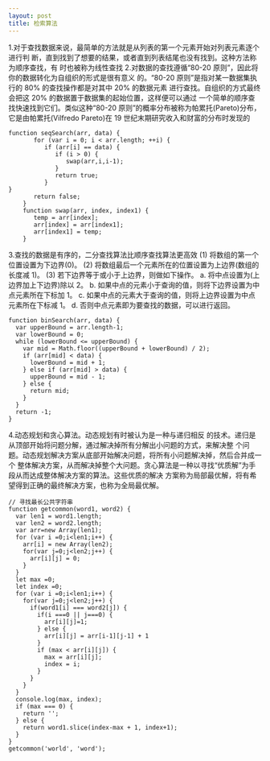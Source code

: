 ```yaml
---
layout: post
title: 检索算法
---
```


1.对于查找数据来说，最简单的方法就是从列表的第一个元素开始对列表元素逐个进行判 断，直到找到了想要的结果，或者直到列表结尾也没有找到。这种方法称为顺序查找，有 时也被称为线性查找
2.对数据的查找遵循“80-20 原则”，因此将你的数据转化为自组织的形式是很有意义 的。“80-20 原则”是指对某一数据集执行的 80% 的查找操作都是对其中 20% 的数据元素 进行查找。自组织的方式最终会把这 20% 的数据置于数据集的起始位置，这样便可以通过 一个简单的顺序查找快速找到它们。类似这种“80-20 原则”的概率分布被称为帕累托(Pareto)分布，它是由帕累托(Vilfredo Pareto)在 19 世纪末期研究收入和财富的分布时发现的

~~~
function seqSearch(arr, data) {
       for (var i = 0; i < arr.length; ++i) {
          if (arr[i] == data) {
             if (i > 0) {
                swap(arr,i,i-1);
             }
             return true;
          }
}
       return false;
    }
    function swap(arr, index, index1) {
       temp = arr[index];
       arr[index] = arr[index1];
       arr[index1] = temp;
    }
~~~

3.查找的数据是有序的，二分查找算法比顺序查找算法更高效
(1) 将数组的第一个位置设置为下边界(0)。
(2) 将数组最后一个元素所在的位置设置为上边界(数组的长度减 1)。
(3) 若下边界等于或小于上边界，则做如下操作。
a. 将中点设置为(上边界加上下边界)除以 2。
b. 如果中点的元素小于查询的值，则将下边界设置为中点元素所在下标加 1。
c. 如果中点的元素大于查询的值，则将上边界设置为中点元素所在下标减 1。
d. 否则中点元素即为要查找的数据，可以进行返回。

~~~
function binSearch(arr, data) {
  var upperBound = arr.length-1;
  var lowerBound = 0;
  while (lowerBound <= upperBound) {
    var mid = Math.floor((upperBound + lowerBound) / 2);
    if (arr[mid] < data) {
      lowerBound = mid + 1;
    } else if (arr[mid] > data) {
      upperBound = mid - 1;
    } else {
      return mid;
    }
  }
  return -1;
}
~~~

4.动态规划和贪心算法。动态规划有时被认为是一种与递归相反 的技术。递归是从顶部开始将问题分解，通过解决掉所有分解出小问题的方式，来解决整 个问题。动态规划解决方案从底部开始解决问题，将所有小问题解决掉，然后合并成一个 整体解决方案，从而解决掉整个大问题。贪心算法是一种以寻找“优质解”为手段从而达成整体解决方案的算法。这些优质的解决 方案称为局部最优解，将有希望得到正确的最终解决方案，也称为全局最优解。

~~~
// 寻找最长公共字符串
function getcommon(word1, word2) {
  var len1 = word1.length;
  var len2 = word2.length;
  var arr=new Array(len1);
  for (var i =0;i<len1;i++) {
    arr[i] = new Array(len2);
    for(var j=0;j<len2;j++) {
      arr[i][j] = 0;
    }
  }
  let max =0;
  let index =0;
  for (var i =0;i<len1;i++) {
    for(var j=0;j<len2;j++) {
      if(word1[i] === word2[j]) {
        if(i ===0 || j===0) {
          arr[i][j]=1;
        } else {
          arr[i][j] = arr[i-1][j-1] + 1
        }
        if (max < arr[i][j]) {
          max = arr[i][j];
          index = i;
        }
      }
    }
  }
  console.log(max, index);
  if (max === 0) {
    return '';
  } else {
    return word1.slice(index-max + 1, index+1);
  }
}
getcommon('world', 'word');
~~~
